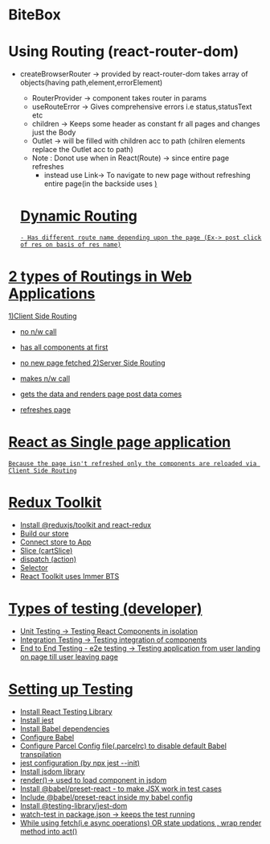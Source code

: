 # BiteBox

# Using Routing (react-router-dom)

- createBrowserRouter -> provided by react-router-dom takes array of objects(having path,element,errorElement)

  - RouterProvider -> component takes router in params
  - useRouteError -> Gives comprehensive errors i.e status,statusText etc
  - children -> Keeps some header as constant fr all pages and changes just the Body
  - Outlet -> will be filled with children acc to path (chilren elements replace the Outlet acc to path)
  - Note : Donot use <a> when in React(Route) -> since entire page refreshes
    - instead use Link-> To navigate to new page without refreshing entire page(in the backside uses <a href="">)

  # Dynamic Routing

      - Has different route name depending upon the page (Ex-> post click of res on basis of res name)

# 2 types of Routings in Web Applications

1)Client Side Routing

- no n/w call
- has all components at first
- no new page fetched
  2)Server Side Routing

- makes n/w call
- gets the data and renders page post data comes
- refreshes page

# React as Single page application

    Because the page isn't refreshed only the components are reloaded via Client Side Routing

# Redux Toolkit

- Install @reduxjs/toolkit and react-redux
- Build our store
- Connect store to App
- Slice (cartSlice)
- dispatch (action)
- Selector
- React Toolkit uses Immer BTS

# Types of testing (developer)

- Unit Testing -> Testing React Components in isolation
- Integration Testing -> Testing integration of components
- End to End Testing - e2e testing -> Testing application from user landing on page till user leaving page

# Setting up Testing

- Install React Testing Library
- Install jest
- Install Babel dependencies
- Configure Babel
- Configure Parcel Config file(.parcelrc) to disable default Babel transpilation
- jest configuration (by npx jest --init)
- Install jsdom library
- render()-> used to load component in jsdom
- Install @babel/preset-react - to make JSX work in test cases
- Include @babel/preset-react inside my babel config
- Install @testing-library/jest-dom
- watch-test in package.json -> keeps the test running
- While using fetch(i.e async operations) OR state updations , wrap render method into act()
